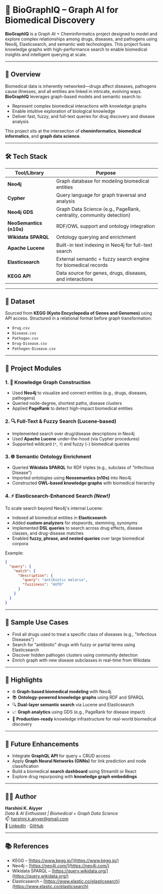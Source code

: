 # 🔬 BioGraphIQ – Graph AI for Biomedical Discovery

**BioGraphIQ** is a Graph AI + Cheminformatics project designed to model and explore complex relationships among drugs, diseases, and pathogens using Neo4j, Elasticsearch, and semantic web technologies. This project fuses knowledge graphs with high-performance search to enable biomedical insights and intelligent querying at scale.

---

## 🧬 Overview

Biomedical data is inherently networked—drugs affect diseases, pathogens cause illnesses, and all entities are linked in intricate, evolving ways. **BioGraphIQ** leverages graph-based models and semantic search to:

- Represent complex biomedical interactions with knowledge graphs
- Enable intuitive exploration of biological knowledge
- Deliver fast, fuzzy, and full-text queries for drug discovery and disease analysis

This project sits at the intersection of **cheminformatics**, **biomedical informatics**, and **graph data science**.

---

## 🛠️ Tech Stack

| Tool/Library         | Purpose                                                               |
|----------------------|-----------------------------------------------------------------------|
| **Neo4j**            | Graph database for modeling biomedical entities                       |
| **Cypher**           | Query language for graph traversal and analysis                       |
| **Neo4j GDS**        | Graph Data Science (e.g., PageRank, centrality, community detection)  |
| **NeoSemantics (n10s)** | RDF/OWL support and ontology integration                          |
| **Wikidata SPARQL**  | Ontology querying and enrichment                                      |
| **Apache Lucene**    | Built-in text indexing in Neo4j for full-text search                  |
| **Elasticsearch**    | External semantic + fuzzy search engine for biomedical records        |
| **KEGG API**         | Data source for genes, drugs, diseases, and interactions              |

---

## 📁 Dataset

Sourced from **KEGG (Kyoto Encyclopedia of Genes and Genomes)** using API access. Structured in a relational format before graph transformation:

- `Drug.csv`
- `Disease.csv`
- `Pathogen.csv`
- `Drug-Disease.csv`
- `Pathogen-Disease.csv`

---

## 🧩 Project Modules

### 1. 🔗 Knowledge Graph Construction
- Used **Neo4j** to visualize and connect entities (e.g., drugs, diseases, pathogens)
- Queried node-degree, shortest paths, disease clusters
- Applied **PageRank** to detect high-impact biomedical entities

### 2. 🔍 Full-Text & Fuzzy Search (Lucene-based)
- Implemented search over drug/disease descriptions in Neo4j
- Used **Apache Lucene** under-the-hood (via Cypher procedures)
- Supported wildcard (`*`, `?`) and fuzzy (`~`) biomedical queries

### 3. 🌐 Semantic Ontology Enrichment
- Queried **Wikidata SPARQL** for RDF triples (e.g., subclass of "Infectious Disease")
- Imported ontologies using **Neosemantics (n10s)** into Neo4j
- Constructed **OWL-based knowledge graphs** with biomedical hierarchy

### 4. ⚡ Elasticsearch-Enhanced Search *(New!)*
To scale search beyond Neo4j's internal Lucene:

- Indexed all biomedical entities in **Elasticsearch**
- Added **custom analyzers** for stopwords, stemming, synonyms
- Implemented **DSL queries** to search across drug effects, disease classes, and drug-disease matches
- Enabled **fuzzy, phrase, and nested queries** over large biomedical corpora

Example:
```json
{
  "query": {
    "match": {
      "description": {
        "query": "antibiotic malaria",
        "fuzziness": "AUTO"
      }
    }
  }
}
```

---

## 🔬 Sample Use Cases

* Find all drugs used to treat a specific class of diseases (e.g., "Infectious Diseases")
* Search for "antibiotic" drugs with fuzzy or partial terms using Elasticsearch
* Discover hidden pathogen clusters using community detection
* Enrich graph with new disease subclasses in real-time from Wikidata

---

## 🌟 Highlights

* 🌐 **Graph-based biomedical modeling** with Neo4j
* 📚 **Ontology-powered knowledge graphs** using RDF and SPARQL
* 🔍 **Dual-layer semantic search** via Lucene and Elasticsearch
* 📈 **Graph analytics** using GDS (e.g., PageRank for disease impact)
* 🚀 **Production-ready** knowledge infrastructure for real-world biomedical discovery

---

## 🧠 Future Enhancements

* Integrate **GraphQL API** for query + CRUD access
* Apply **Graph Neural Networks (GNNs)** for link prediction and node classification
* Build a biomedical **search dashboard** using Streamlit or React
* Explore drug repurposing with **knowledge graph embeddings**

---

## 👩‍💻 Author

**Harshini K. Aiyyer**  
*Data & AI Enthusiast | Biomedical + Graph Data Science*  
📫 [harshini.k.aiyyer@gmail.com](mailto:harshini.k.aiyyer@gmail.com)  
🔗 [LinkedIn](https://linkedin.com/in/harshini-aiyyer) · [GitHub](https://github.com/HarshiniAiyyer)

---

## 📚 References

* KEGG – [https://www.kegg.jp/](https://www.kegg.jp/)
* Neo4j – [https://neo4j.com/](https://neo4j.com/)
* Wikidata SPARQL – [https://query.wikidata.org/](https://query.wikidata.org/)
* Elasticsearch – [https://www.elastic.co/elasticsearch](https://www.elastic.co/elasticsearch)
